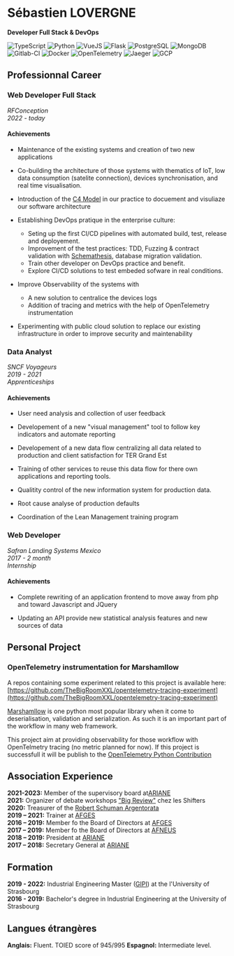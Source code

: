 # Sébastien LOVERGNE
**Developer Full Stack & DevOps**

![TypeScript](https://img.shields.io/badge/TypeScript-blue?logo=typescript&logoColor=white)
![Python](https://img.shields.io/badge/Python-blue?logo=python&logoColor=white)
![VueJS](https://img.shields.io/badge/VueJS-mediumseagreen?logo=vuedotjs&logoColor=white)
![Flask](https://img.shields.io/badge/Flask-grey?logo=flask&logoColor=white)
![PostgreSQL](https://img.shields.io/badge/PostgreSQL-steelblue?logo=postgresql&logoColor=white)
![MongoDB](https://img.shields.io/badge/MongoDB-limegreen?logo=mongodb&logoColor=white)
![Gitlab-CI](https://img.shields.io/badge/Gitlab--CI-orange?logo=gitlab&logoColor=white)
![Docker](https://img.shields.io/badge/Docker-dodgerblue?logo=docker&logoColor=white)
![OpenTelemetry](https://img.shields.io/badge/OpenTelemetry-darkslateblue?logo=opentelemetry&logoColor=white)
![Jaeger](https://img.shields.io/badge/Jaeger-darkturquoise?logo=jaeger&logoColor=white)
![GCP](https://img.shields.io/badge/GCP-dodgerblue?logo=googlecloud&logoColor=white)

## Professionnal Career

### Web Developer Full Stack
*RFConception*  
*2022 - today*  

#### Achievements

- Maintenance of the existing systems and creation of two new applications

- Co-building the architecture of those systems with thematics of IoT, low data 
consumption (satelite connection), devices synchronisation, and real time visualisation.

- Introduction of the [C4 Model](https://c4model.com/) in our practice to docuement and
visuliaze our software architecture

- Establishing DevOps pratique in the enterprise culture:
  - Seting up the first CI/CD pipelines with automated build, test, release and deployement.
  - Improvement of the test practices: TDD, Fuzzing & contract validation with
  [Schemathesis](https://github.com/schemathesis/schemathesis), database migration validation.
  - Train other developer on DevOps practice and benefit.
  - Explore CI/CD solutions to test embeded sofware in real conditions. 

- Improve Observability of the systems with 
  - A new solution to centralice the devices logs
  - Addition of tracing and metrics with the help of OpenTelemetry instrumentation

- Experimenting with public cloud solution to replace our existing infrastructure in
order to improve security and maintenability


### Data Analyst

*SNCF Voyageurs*  
*2019 - 2021*  
*Apprenticeships*  

#### Achievements

- User need analysis and collection of user feedback

- Developement of a new "visual management" tool to follow key indicators and automate
reporting

- Developement of a new data flow centralizing all data related to production and client
satisfaction for TER Grand Est

- Training of other services to reuse this data flow for there own applications and
reporting tools. 

- Qualitity control of the new information system for production data.

- Root cause analyse of production defaults

- Coordination of the Lean Management training program


### Web Developer

*Safran Landing Systems Mexico*  
*2017 - 2 month*  
*Internship*  

#### Achievements

- Complete rewriting of an application frontend to move away from php and toward
Javascript and JQuery

- Updating an API provide new statistical analysis features and new sources of data


## Personal Project

### OpenTelemetry instrumentation for Marshamllow

A repos containing some experiment related to this project is available here:  
[https://github.com/TheBigRoomXXL/opentelemetry-tracing-experiment](https://github.com/TheBigRoomXXL/opentelemetry-tracing-experiment)  

[Marshamllow](https://marshmallow.readthedocs.io/en/stable/) is one python most popular
library when it come to deserialisation, validation and serialization. As such it is an
important part of the workflow in many web framework.

This project aim at providing observability for those workflow with OpenTelmetry tracing
(no metric planned for now). If this project is successfull it will be publish to the
[OpenTelemetry Python Contribution](https://github.com/open-telemetry/opentelemetry-python-contrib)


## Association Experience

**2021-2023:** Member of the supervisory board at[ARIANE](https://physique-ingenierie.unistra.fr/scolarite-vie-etudiante/amicale-des-etudiants-ariane)  
**2021:** Organizer of debate workshops ["Big Review"](https://wiki.theshifters.org/index.php?title=Big_Review) chez les Shifters  
**2020:** Treasurer of the [Robert Schuman Argentorata](http://www.rsa-strasbourg.eu/)  
**2019 – 2021:** Trainer at [AFGES](https://afges.org/)  
**2016 – 2019:** Member fo the Board of Directors at [AFGES](https://afges.org/)  
**2017 – 2019:** Member fo the Board of Directors at [AFNEUS](https://afneus.org/)  
**2018 – 2019:** President at [ARIANE](https://physique-ingenierie.unistra.fr/scolarite-vie-etudiante/amicale-des-etudiants-ariane)  
**2017 – 2018:** Secretary General at [ARIANE](https://physique-ingenierie.unistra.fr/scolarite-vie-etudiante/amicale-des-etudiants-ariane)  

## Formation
**2019 - 2022:** Industrial Engineering Master ([GIPI](https://physique-ingenierie.unistra.fr/formations/masters/genie-industriel/production-industrielle-gipi)) 
at the l'University of Strasbourg  
**2016 - 2019:** Bachelor's degree in Industrial Engineering at the University of Strasbourg


## Langues étrangères

**Anglais:** Fluent. TOIED score of 945/995
**Espagnol:** Intermediate level.